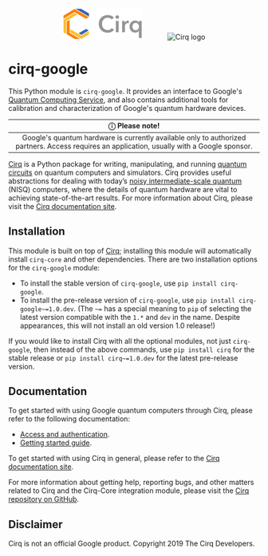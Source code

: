 <div align="center">
<img width="160px" alt="Cirq logo"
src="https://raw.githubusercontent.com/quantumlib/Cirq/refs/heads/main/docs/images/Cirq_logo_color.svg"><img width="50px" height="0"><img width="400px" alt="Cirq logo"
src="https://www.gstatic.com/devrel-devsite/prod/v0113b933d5c9ba4165415ef34b487d624de9fe7d51074fd538a31c5fc879d909/quantum/images/lockup.svg">
</div>

# cirq-google

This Python module is `cirq-google`. It provides an interface to Google's
[Quantum Computing Service](https://quantumai.google/cirq/google/concepts),
and also contains additional tools for calibration and characterization of
Google's quantum hardware devices.

| &#9432; Please note! |
|:--------------------:|
| Google's quantum hardware is currently available only to authorized partners. Access requires an application, usually with a Google sponsor.|

[Cirq] is a Python package for writing, manipulating, and running [quantum
circuits](https://en.wikipedia.org/wiki/Quantum_circuit) on quantum computers
and simulators. Cirq provides useful abstractions for dealing with today’s
[noisy intermediate-scale quantum](https://arxiv.org/abs/1801.00862) (NISQ)
computers, where the details of quantum hardware are vital to achieving
state-of-the-art results. For more information about Cirq, please visit the
[Cirq documentation site].

[Cirq]: https://github.com/quantumlib/cirq
[Cirq documentation site]: https://quantumai.google/cirq

## Installation

This module is built on top of [Cirq]; installing this module will
automatically install `cirq-core` and other dependencies. There are two
installation options for the `cirq-google` module:

* To install the stable version of `cirq-google`, use `pip install cirq-google`.
* To install the pre-release version of `cirq-google`, use `pip install
  cirq-google~=1.0.dev`. (The `~=` has a special meaning to `pip` of
  selecting the latest version compatible with the `1.*` and `dev` in the
  name. Despite appearances, this will not install an old version 1.0 release!)

If you would like to install Cirq with all the optional modules, not just
`cirq-google`, then instead of the above commands, use `pip install cirq` for
the stable release or `pip install cirq~=1.0.dev` for the latest pre-release
version.

## Documentation

To get started with using Google quantum computers through Cirq, please refer to
the following documentation:

* [Access and authentication](https://quantumai.google/cirq/aqt/access).
* [Getting started guide](https://quantumai.google/cirq/tutorials/aqt/getting_started).

To get started with using Cirq in general, please refer to the [Cirq
documentation site].

For more information about getting help, reporting bugs, and other matters
related to Cirq and the Cirq-Core integration module, please visit the [Cirq
repository on GitHub](https://github.com/quantumlib/Cirq).

## Disclaimer

Cirq is not an official Google product. Copyright 2019 The Cirq Developers.
